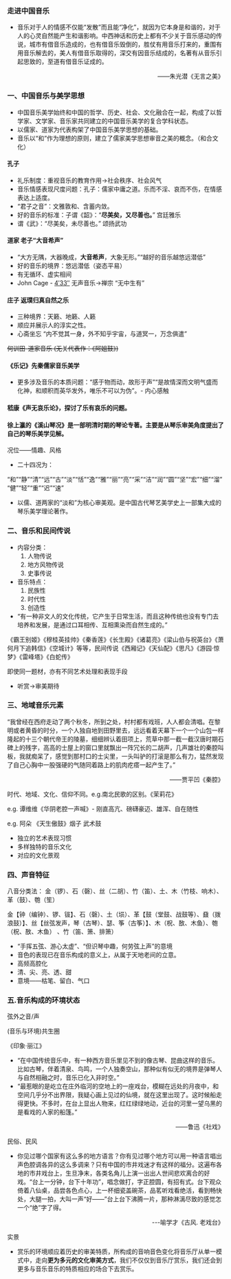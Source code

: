 ### 走进中国音乐
- 音乐对于人的情感不仅能“发散”而且能“净化”，就因为它本身是和谐的，对于人的心灵自然能产生和谐影响。中西神话和历史上都有不少关于音乐感动的传说，城市有借音乐造成的，也有借音乐毁倒的，胜仗有用音乐打来的，重围有用音乐解去的，美人有借音乐取得的，深交有因音乐结成的，名著有从音乐引起思致的，至道有借音乐证成的。
<p align="right">——朱光潜《无言之美》</p>

### 一、中国音乐与美学思想

- 中国音乐美学始终和中国的哲学、历史、社会、文化融合在一起，构成了以哲学家、文学家、音乐家共同建立的中国音乐美学的复合学科状态。
- 以儒家、道家为代表构架了中国音乐美学思想的基础。
- 音乐以“和”作为理想的原则，建立了儒家美学思想审音之美的概念。（和合文化）

#### 孔子

- 礼乐制度：重视音乐的教育作用->社会秩序、社会风气
- 音乐情感表现尺度问题：孔子：儒家中庸之道。乐而不淫、哀而不伤，在情感表达上适度。
- “君子之音”：文雅敦和、含蓄内敛。
- 好的音乐的标准：子谓《韶》：“**尽美矣，又尽善也。**”    宫廷雅乐
- 谓《武》：“尽美矣，未尽善也。”    颂扬武功

#### 道家 老子“大音希声”

- “大方无隅，大器晚成，**大音希声**，大象无形。”“越好的音乐越悠远潜低”
- 好的音乐的境界：悠远潜低（姿态平易）
- 有无循环、虚实相间
- John Cage - [4′33″](https://www.artnews.com/art-news/news/john-cage-4-33-explained-1234704644/) 无声音乐->禅宗 “无中生有”

#### 庄子 返璞归真自然之乐

- 三种境界：天籁、地籁、人籁
- 顺应并展示人的淳实之性。
- 心斋坐忘 “内不觉其一身，外不知乎宇宙，与道冥一，万念俱遣”

~~何训田-道家音乐 (无关代表作：《阿姐鼓》)~~

#### 《乐记》先秦儒家音乐美学

- 更多涉及音乐的本质问题：“感于物而动，故形于声”“是故情深而文明气盛而化神，和顺积而英华发外，唯乐不可以为伪”。- 内心感触

#### 嵇康《声无哀乐论》，探讨了乐有哀乐的问题。

#### 徐上瀛的《溪山琴况》是一部明清时期的琴论专著。主要是从琴乐审美角度提出了自己的琴乐美学见解。

况位——情趣、风格

- 二十四况为：

“和”“静”“清”“远”“古”“淡”“恬”“逸”“雅”“丽”“亮”“采”“洁”“润”“圆”“坚”“宏”“细”“溜”“健”“轻”“重”“迟”“速”

- 以儒、道两家的“淡和”为核心审美观。是中国古代琴艺美学史上一部集大成的琴乐美学理论著作。

### 二、音乐和民间传说

- 内容分类：
  1. 人物传说
  2. 地方风物传说
  3. 史事传说
- 音乐特点：
  1. 民族性
  2. 时代性
  3. 创造性
- “有一种非文人的文化传统，它产生于日常生活，而且这种传统也没有专门去培养和发展，是通过口耳相传、互相熏染而自然生成的。”

《霸王别姬》《穆桂英挂帅》《秦香莲》《长生殿》《诸葛亮》《梁山伯与祝英台》《萧何月下追韩信》《空城计》等等，民间传说《西厢记》《天仙配》《思凡》《游园·惊梦》《雷峰塔》《白蛇传》

即使同一题材，亦有不同艺术处理和表现手段

- 听赏->审美期待

### 三、地域音乐元素

“我曾经在西府走动了两个秋冬，所到之处，村村都有戏班，人人都会清唱。在黎明或者黄昏的时分，一个人独自地到田野里去，远远看着天幕下一个一个山包一样隆起的十三个朝代帝王的陵墓，细细辨认着田项上，荒草中那一截一截汉唐时期石碑上的残字，高高的士屋上的窗口里就飘出一阵冗长的二胡声，几声雄壮的秦腔叫板，我就痴呆了，感觉到那村口的士尖里，一头叫驴的打滚是那么有力，猛然发现了自己心胸中一股强硬的气随同着路上的肌肉疙瘩一起产生了。”

<p align="right">——贾平凹《秦腔》</p>

时代、地域、文化、信仰不同。e.g.南北民歌的区别。《茉莉花》

e.g. 谭维维《华阴老腔一声喊》- 刚直高亢、磅礴豪迈、雄浑、自在随性

e.g. 阿朵 《天生傲鼓》烟子 武术鼓

- 独立的艺术表现习惯
- 多样独特的音乐文化
- 对应的文化景观

### 四、声音特征
八音分类法：
金（锣）、石（磬）、丝（二胡）、竹（笛）、土、木（竹枝、响木）、革（鼓）、匏（笙）

金【钟（编钟）、锣、钹】、石（磬）、土（埙）、革【鼓（堂鼓、战鼓等）、鼗（拨浪鼓）】、丝【丝弦发声，琴（古琴）、瑟、筝（古筝）】、木（柷、敔、木鱼）、匏（柷、敔、木鱼） 、竹（笛、箫、排箫）
- “手挥五弦、游心太虚”、“但识琴中趣，何劳弦上声”的意境
- 音色的表现已在音乐构成的意义上，从属于天地老间的立意。
- 高频高腔化
- 清、尖、亮、透、甜
- 意境——枯笔、留白、气口

### 五.音乐构成的环境状态
弦外之音/声

(音乐与环境)共生圈

《印象·丽江》
- “在中国传统音乐中，有一种西方音乐里见不到的像古琴、昆曲这样的音乐。比如古琴，伴着清泉、鸟鸣，一个人独奏空山，那种似有似无的境界是弹琴人与自然相融之时，音乐已化入非时空。”
- “最惹眼的是屹立在庄外临河的空地上的一座戏台，模糊在远处的月夜中，和空间几乎分不出界限，我疑心画上见过的仙境，就在这里出现了。这时候船走得更快。不多时，在台上显出人物来，红红绿绿地动，近台的河里一望乌黑的是看戏的人家的船篷。”
<p align="right">——鲁迅《社戏》</p>
民俗、民风

- 你见过哪个国家有这么多的地方语言？你有见过哪个地方可以用一种语言唱出声色腔调各异的这么多调来？只有中国的市井戏迷才有这样的福分。这遍布各地的市井戏台上，生旦净末，各类名角儿上演一出出人世间悲欢离合的好戏。“台上一分钟，台下十年功”，唱念做打，字正腔圆，有招有式。台下观众倚着八仙桌，品尝各色点心，上一杯细瓷盖碗茶，品茗听戏看绝活，看到畅快处，大腿一拍，大叫一声“好——”台上台下沸腾一片，那种淋漓尽致的感觉怎一个“绝”字了得。
<p align="right">---喻学才《古风. 老戏台》</p>
实景

- 赏乐的环境顺应着历史的审美特质，所构成的音响音色变化将音乐厅从单一模式中，走向**更为多元的文化审美方式**，我们不仅仅到音乐厅赏乐，我们还会到更多与音乐音乐的特质相应的场合下去赏乐。
